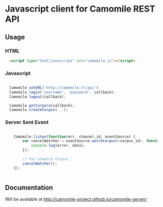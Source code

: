 # Javascript client for Camomile REST API


## Usage

### HTML

```html
  <script type="text/javascript" src="camomile.js"></script>
```

### Javascript

```javascript
  
  Camomile.setURL('http://camomile.fr/api')
  Camomile.login('username', 'password', callback);
  Camomile.logout(callback);

  Camomile.getCorpora(callback);
  Camomile.createCorpus(...);

```

### Server Sent Event

```javascript

    Camomile.listen(function(err, channel_id, eventSource) {
        var cancelWatcher = eventSource.watchCorpus(<corpus_id>, function(error, datas) {
            console.log(error, data);
        });
        
        // For unwatch Corpus :
        cancelWatcher();
    });
    
```

## Documentation

Will be available at http://camomile-project.github.io/camomile-server/ 
